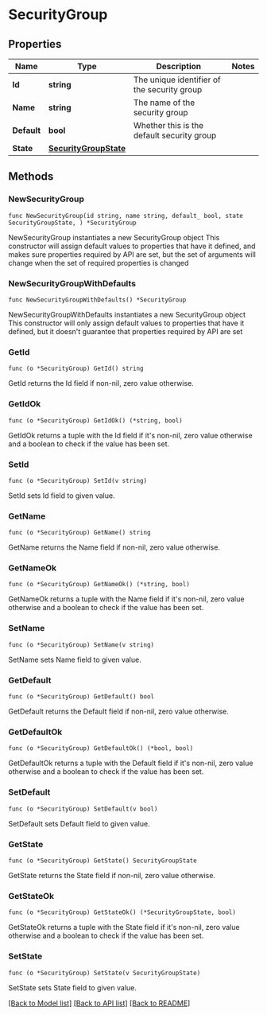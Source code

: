 # SecurityGroup

## Properties

Name | Type | Description | Notes
------------ | ------------- | ------------- | -------------
**Id** | **string** | The unique identifier of the security group | 
**Name** | **string** | The name of the security group | 
**Default** | **bool** | Whether this is the default security group | 
**State** | [**SecurityGroupState**](SecurityGroupState.md) |  | 

## Methods

### NewSecurityGroup

`func NewSecurityGroup(id string, name string, default_ bool, state SecurityGroupState, ) *SecurityGroup`

NewSecurityGroup instantiates a new SecurityGroup object
This constructor will assign default values to properties that have it defined,
and makes sure properties required by API are set, but the set of arguments
will change when the set of required properties is changed

### NewSecurityGroupWithDefaults

`func NewSecurityGroupWithDefaults() *SecurityGroup`

NewSecurityGroupWithDefaults instantiates a new SecurityGroup object
This constructor will only assign default values to properties that have it defined,
but it doesn't guarantee that properties required by API are set

### GetId

`func (o *SecurityGroup) GetId() string`

GetId returns the Id field if non-nil, zero value otherwise.

### GetIdOk

`func (o *SecurityGroup) GetIdOk() (*string, bool)`

GetIdOk returns a tuple with the Id field if it's non-nil, zero value otherwise
and a boolean to check if the value has been set.

### SetId

`func (o *SecurityGroup) SetId(v string)`

SetId sets Id field to given value.


### GetName

`func (o *SecurityGroup) GetName() string`

GetName returns the Name field if non-nil, zero value otherwise.

### GetNameOk

`func (o *SecurityGroup) GetNameOk() (*string, bool)`

GetNameOk returns a tuple with the Name field if it's non-nil, zero value otherwise
and a boolean to check if the value has been set.

### SetName

`func (o *SecurityGroup) SetName(v string)`

SetName sets Name field to given value.


### GetDefault

`func (o *SecurityGroup) GetDefault() bool`

GetDefault returns the Default field if non-nil, zero value otherwise.

### GetDefaultOk

`func (o *SecurityGroup) GetDefaultOk() (*bool, bool)`

GetDefaultOk returns a tuple with the Default field if it's non-nil, zero value otherwise
and a boolean to check if the value has been set.

### SetDefault

`func (o *SecurityGroup) SetDefault(v bool)`

SetDefault sets Default field to given value.


### GetState

`func (o *SecurityGroup) GetState() SecurityGroupState`

GetState returns the State field if non-nil, zero value otherwise.

### GetStateOk

`func (o *SecurityGroup) GetStateOk() (*SecurityGroupState, bool)`

GetStateOk returns a tuple with the State field if it's non-nil, zero value otherwise
and a boolean to check if the value has been set.

### SetState

`func (o *SecurityGroup) SetState(v SecurityGroupState)`

SetState sets State field to given value.



[[Back to Model list]](../README.md#documentation-for-models) [[Back to API list]](../README.md#documentation-for-api-endpoints) [[Back to README]](../README.md)


